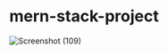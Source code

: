 ﻿# mern-stack-project
![Screenshot (109)](https://github.com/Anjali-game/mern-stack-project/assets/136882525/d8c7cfb6-d9ab-4116-820a-12ebd6fb78b1)
